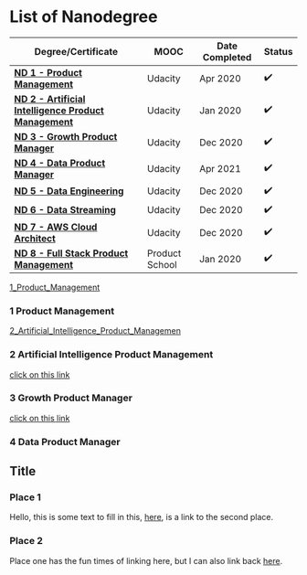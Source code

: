 # List of Nanodegree

Degree/Certificate | MOOC | Date Completed | Status |
------------ | ------------- | -------------------- | -------------------- |
**[ND 1 - Product Management](1_Product_Management)**  | Udacity | Apr 2020 | :heavy_check_mark:
**[ND 2 - Artificial Intelligence Product Management](2_Artificial_Intelligence_Product_Management)**  | Udacity | Jan 2020 | :heavy_check_mark:
**[ND 3 - Growth Product Manager](3_Growth_Product_Manager)** | Udacity | Dec 2020| :heavy_check_mark:
**[ND 4 - Data Product Manager](4_Data_Product_Manager)**| Udacity | Apr 2021 | :heavy_check_mark:
**[ND 5 - Data Engineering](5_Data_Engineering)**| Udacity | Dec 2020 | :heavy_check_mark:
**[ND 6 - Data Streaming](6_Data_Streaming)**| Udacity | Dec 2020 | :heavy_check_mark:
**[ND 7 - AWS Cloud Architect](7_AWS_Cloud_Architect)**| Udacity | Dec 2020 | :heavy_check_mark:
**[ND 8 - Full Stack Product Management](8_Full_Stack_Product_Management)**| Product School | Jan 2020 | :heavy_check_mark:

[1_Product_Management](#1_Product_Management)

### 1 Product Management

[2_Artificial_Intelligence_Product_Managemen](#2_Artificial_Intelligence_Product_Management)

### 2 Artificial Intelligence Product Management

[click on this link](#3_Growth_Product_Manager)

### 3 Growth Product Manager

[click on this link](#4_Data_Product_Manager)

### 4 Data Product Manager

## Title

### Place 1

Hello, this is some text to fill in this, [here](#place-2), is a link to the second place.

### Place 2

Place one has the fun times of linking here, but I can also link back [here](#place-1).
